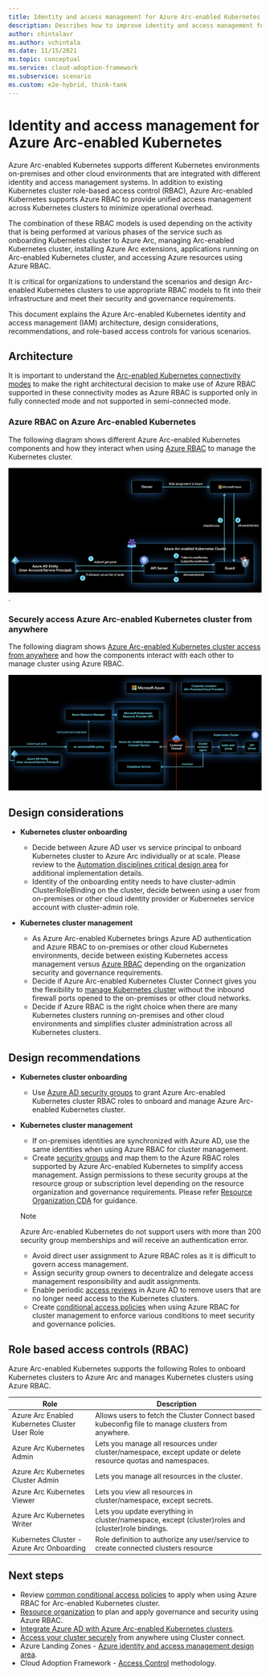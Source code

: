 ```yaml
---
title: Identity and access management for Azure Arc-enabled Kubernetes
description: Describes how to improve identity and access management for the Azure Arc-enabled Kubernetes.
author: chintalavr
ms.author: vchintala
ms.date: 11/15/2021
ms.topic: conceptual
ms.service: cloud-adoption-framework
ms.subservice: scenario
ms.custom: e2e-hybrid, think-tank
---
```


# Identity and access management for Azure Arc-enabled Kubernetes

Azure Arc-enabled Kubernetes supports different Kubernetes environments on-premises and other cloud environments that are integrated with different identity and access management systems. In addition to existing Kubernetes cluster role-based access control (RBAC), Azure Arc-enabled Kubernetes supports Azure RBAC to provide unified access management across Kubernetes clusters to minimize operational overhead.

The combination of these RBAC models is used depending on the activity that is being performed at various phases of the service such as onboarding Kubernetes cluster to Azure Arc, managing Arc-enabled Kubernetes cluster, installing Azure Arc extensions, applications running on Arc-enabled Kubernetes cluster, and accessing Azure resources using Azure RBAC.

It is critical for organizations to understand the scenarios and design Arc-enabled Kubernetes clusters to use appropriate RBAC models to fit into their infrastructure and meet their security and governance requirements.

This document explains the Azure Arc-enabled Kubernetes identity and access management (IAM) architecture, design considerations, recommendations, and role-based access controls for various scenarios.

## Architecture

It is important to understand the [Arc-enabled Kubernetes connectivity modes](/azure/azure-arc/kubernetes/conceptual-connectivity-modes#understand-connectivity-modes) to make the right architectural decision to make use of Azure RBAC supported in these connectivity modes as Azure RBAC is supported only in fully connected mode and not supported in semi-connected mode.

### Azure RBAC on Azure Arc-enabled Kubernetes

The following diagram shows different Azure Arc-enabled Kubernetes components and how they interact when using [Azure RBAC](/azure/azure-arc/kubernetes/conceptual-azure-rbac#architecture---azure-rbac-on-azure-arc-enabled-kubernetes) to manage the Kubernetes cluster.

![Azure RBAC on Azure Arc-enabled Kubernetes](./media/conceptual-azure-rbac.png).

### Securely access Azure Arc-enabled Kubernetes cluster from anywhere

The following diagram shows [Azure Arc-enabled Kubernetes cluster access from anywhere](/azure/azure-arc/kubernetes/conceptual-cluster-connect) and how the components interact with each other to manage cluster using Azure RBAC.

![Access Arc-enabled Kubernetes anywhere](./media/conceptual-cluster-connect.png)

## Design considerations

- **Kubernetes cluster onboarding**
  - Decide between Azure AD user vs service principal to onboard Kubernetes cluster to Azure Arc individually or at scale. Please review to the [Automation disciplines critical design area](./platform-automation.md) for additional implementation details.
  - Identity of the onboarding entity needs to have cluster-admin ClusterRoleBinding on the cluster, decide between using a user from on-premises or other cloud identity provider or Kubernetes service account with cluster-admin role.

- **Kubernetes cluster management**
  - As Azure Arc-enabled Kubernetes brings Azure AD authentication and Azure RBAC to on-premises or other cloud Kubernetes environments, decide between existing Kubernetes access management versus [Azure RBAC](/azure/azure-arc/kubernetes/conceptual-azure-rbac) depending on the organization security and governance requirements.
  - Decide if Azure Arc-enabled Kubernetes Cluster Connect gives you the flexibility to [manage Kubernetes cluster](/azure/azure-arc/kubernetes/conceptual-cluster-connect) without the inbound firewall ports opened to the on-premises or other cloud networks.
  - Decide if Azure RBAC is the right choice when there are many Kubernetes clusters running on-premises and other cloud environments and simplifies cluster administration across all Kubernetes clusters.

## Design recommendations

- **Kubernetes cluster onboarding**
  - Use [Azure AD security groups](/azure/active-directory/fundamentals/active-directory-groups-create-azure-portal) to grant Azure Arc-enabled Kubernetes cluster RBAC roles to onboard and manage Azure Arc-enabled Kubernetes cluster.
  
- **Kubernetes cluster management**
  - If on-premises identities are synchronized with Azure AD, use the same identities when using Azure RBAC for cluster management.
  - Create [security groups](/azure/active-directory/fundamentals/active-directory-groups-create-azure-portal) and map them to the Azure RBAC roles supported by Azure Arc-enabled Kubernetes to simplify access management. Assign permissions to these security groups at the resource group or subscription level depending on the resource organization and governance requirements. Please refer [Resource Organization CDA](./resource-organization.md) for guidance.
  
  > [!NOTE]
  > Azure Arc-enabled Kubernetes do not support users with more than 200 security group memberships and will receive an authentication error.

  - Avoid direct user assignment to Azure RBAC roles as it is difficult to govern access management.
  - Assign security group owners to decentralize and delegate access management responsibility and audit assignments.
  - Enable periodic [access reviews](/azure/active-directory/privileged-identity-management/pim-create-azure-ad-roles-and-resource-roles-review) in Azure AD to remove users that are no longer need access to the Kubernetes clusters.
  - Create [conditional access policies](/azure/active-directory/conditional-access/howto-conditional-access-policy-azure-management) when using Azure RBAC for cluster management to enforce various conditions to meet security and governance policies.
  
## Role based access controls (RBAC)

Azure Arc-enabled Kubernetes supports the following Roles to onboard Kubernetes clusters to Azure Arc and manages Kubernetes clusters using Azure RBAC.

|Role|Description|
|-----------|------------|
|Azure Arc Enabled Kubernetes Cluster User Role|Allows users to fetch the Cluster Connect based kubeconfig file to manage clusters from anywhere.|
|Azure Arc Kubernetes Admin|Lets you manage all resources under cluster/namespace, except update or delete resource quotas and namespaces.|
|Azure Arc Kubernetes Cluster Admin|Lets you manage all resources in the cluster.|
|Azure Arc Kubernetes Viewer|Lets you view all resources in cluster/namespace, except secrets.|
|Azure Arc Kubernetes Writer|Lets you update everything in cluster/namespace, except (cluster)roles and (cluster)role bindings.|
|Kubernetes Cluster - Azure Arc Onboarding|Role definition to authorize any user/service to create connected clusters resource|

## Next steps

- Review [common conditional access policies](/azure/active-directory/conditional-access/plan-conditional-access) to apply when using Azure RBAC for Arc-enabled Kubernetes cluster.
- [Resource organization](./resource-organization.md) to plan and apply governance and security using Azure RBAC.
- [Integrate Azure AD with Azure Arc-enabled Kubernetes clusters](/azure/azure-arc/kubernetes/azure-rbac).
- [Access your cluster securely](/azure/azure-arc/kubernetes/conceptual-cluster-connect) from anywhere using Cluster connect.
- Azure Landing Zones - [Azure identity and access management design area](/azure/cloud-adoption-framework/ready/landing-zone/design-area/identity-access).
- Cloud Adoption Framework - [Access Control](/azure/cloud-adoption-framework/secure/access-control) methodology.

